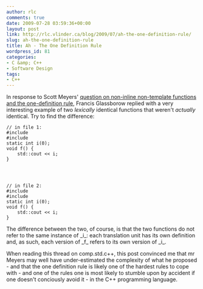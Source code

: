 ```yaml
---
author: rlc
comments: true
date: 2009-07-28 03:59:36+00:00
layout: post
link: http://rlc.vlinder.ca/blog/2009/07/ah-the-one-definition-rule/
slug: ah-the-one-definition-rule
title: Ah - The One Definition Rule
wordpress_id: 81
categories:
- C &amp; C++
- Software Design
tags:
- C++
---
```


In response to Scott Meyers' [question on non-inline non-template functions and the one-definition rule](http://groups.google.com/group/comp.std.c++/msg/863b3f502efae0e0), Francis Glassborow replied with a very interesting example of two _lexically_ identical functions that weren't _actually_ identical. <!--more-->
Try to find the difference:

    
    // in file 1:
    #include
    #include
    static int i(0);
    void f() {
        std::cout << i;
    }



    
    // in file 2:
    #include
    #include
    static int i(0);
    void f() {
        std::cout << i;
    }


<!--more-->The difference between the two, of course, is that the two functions do not refer to the same instance of _i_: each translation unit has its own definition and, as such, each version of _f_ refers to its own version of _i_.

When reading this thread on comp.std.c++, this post convinced me that mr Meyers may well have under-estimated the complexity of what he proposed - and that the one definition rule is likely one of the hardest rules to cope with - and one of the rules one is most likely to stumble upon by accident if one doesn't conciously avoid it - in the C++ programming language.
